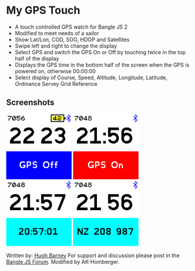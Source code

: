 # My GPS Touch

- A touch controlled GPS watch for Bangle JS 2
- Modified to meet needs of a sailor
- Show Lat/Lon, COD, SOG, HDOP and Satellites
- Swipe left and right to change the display
- Select GPS and switch the GPS On or Off by touching twice in the top half of the display
- Displays the GPS time in the bottom half of the screen when the GPS is powered on, otherwise 00:00:00 
- Select display of Course, Speed, Altitude, Longitude, Latitude, Ordinance Servey Grid Reference

## Screenshots

![](screenshot1.png)
![](screenshot2.png)
![](screenshot3.png)
![](screenshot4.png)

Written by: [Hugh Barney](https://github.com/hughbarney)  For support and discussion please post in the [Bangle JS Forum](http://forum.espruino.com/microcosms/1424/). Modified by AK-Homberger.
